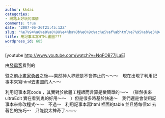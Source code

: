 ```yaml
---
author: kkdai
categories:
- 網路上好玩的事情
comments: true
date: "2007-06-26T21:45:12Z"
slug: '%e7%94%a8%e8%a8%98%e4%ba%8b%e6%9c%ac%e5%af%abhtml%e7%95%ab%e5%9c%96'
title: 用記事本寫HTML畫圖???
wordpress_id: 685
---
```


[youtube http://www.youtube.com/watch?v=NqFOB77jLaE]

由[發霉客](http://www.youvegotblogs.com/post/5/2948)看到的

暨之前[小畫家勇者](http://www.evanlin.com/blog/archives/000703.html)之後~~果然神人界總是不會停止的～～～　現在出現了利用記事本來寫html去畫圖的人～～　　

利用記事本寫code ，其實對於軟體工程師而言算是蠻簡單的～～　（雖然後來ultraEdit 實在看到鬼的好用～～　）但是很多時基於快速～　我們還是會使用記事本來修改程式～～　不過～　利用記事本寫html 裡面的table 並且將每個td 去著色的技巧～　只能說太神奇了~~~~

